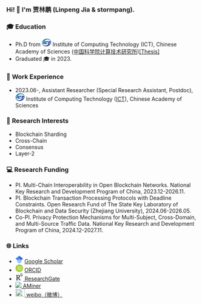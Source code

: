 ### Hi! 👋 I'm 贾林鹏 (Linpeng Jia & stormpang).

### 🎓 **Education**

* Ph.D from <img src="imgs/ICT.png" style="height: 20px;" /> Institute of Computing Technology (ICT), Chinese Academy of Sciences ([中国科学院计算技术研究所](http://www.ict.ac.cn/))[[Thesis]](http://dx.doi.org/10.13140/RG.2.2.17677.35046)
* Graduated 🎓 in 2023.

### 💼 **Work Experience**

* 2023.06-, Assistant Researcher (Special Research Assistant, Postdoc), <img src="imgs/ICT.png" style="height: 20px;" /> Institute of Computing Technology ([ICT](http://www.ict.ac.cn/)), Chinese Academy of Sciences

### 🔭 **Research Interests**

* Blockchain Sharding
* Cross-Chain
* Consensus
* Layer-2

### 💻 **Research Funding**

-   PI. Multi-Chain Interoperability in Open Blockchain Networks. National Key Research and Development Program of China, 2023.12-2026.11.
-   PI. Blockchain Transaction Processing Protocols with Deadline Constraints. Open Research Fund of The State Key Laboratory of Blockchain and Data Security (Zhejiang University), 2024.06-2026.05.
-   Co-PI. Privacy Protection Mechanisms for Multi-Subject, Cross-Domain, and Multi-Source Traffic Data. National Key Research and Development Program of China, 2024.12-2027.11.

### 🌐 **Links**

* <img src="imgs/scholar.png" style="height: 20px;" /> [ Google Scholar](https://scholar.google.com/citations?user=03jw1vAAAAAJ) 
* <img src="imgs/ORCID.png" style="height: 20px;" /> [ ORCID](https://orcid.org/0000-0003-1916-6193) 
* <img src="imgs/ResearchGate.png" style="height: 20px;" />[ ResearchGate](https://www.researchgate.net/profile/Linpeng-Jia)
* <img src="https://originalfileserver.aminer.cn/sys/aminer/favicon.ico" style="height:20px;"/>[ AMiner](https://www.aminer.cn/profile/6404e3727691d561fb3e2a75)
* <img src="https://upload.wikimedia.org/wikipedia/zh/4/46/Sina_Weibo_logo.svg" style="width:25px;height:20px;" />[ weibo（微博）](https://weibo.com/u/3853847834) 